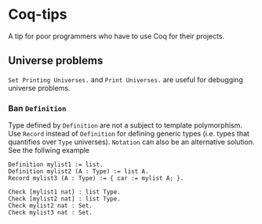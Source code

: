 # Coq-tips
A tip for poor programmers who have to use Coq for their projects.

## Universe problems
`Set Printing Universes.` and `Print Universes.` are useful for debugging universe problems.

### Ban `Definition`
Type defined by `Definition` are not a subject to template polymorphism.
Use `Record` instead of `Definition` for defining generic types (i.e. types that quantifies over `Type` universes).
`Notation` can also be an alternative solution.
See the follwing example
```coq
Definition mylist1 := list.
Definition mylist2 (A : Type) := list A.
Record mylist3 (A : Type) := { car := mylist A; }.

Check [mylist1 nat] : list Type.
Check [mylist2 nat] : list Type.
Check mylist2 nat : Set.
Check mylist3 nat : Set.
```
